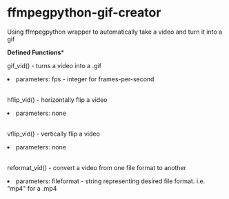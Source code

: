 # ffmpegpython-gif-creator
Using ffmpegpython wrapper to automatically take a video and turn it into a gif

**Defined Functions***

gif_vid() - turns a video into a .gif
<li>parameters: fps - integer for frames-per-second</li>
<br>

hflip_vid() - horizontally flip a video
<li>parameters: none</li>
<br>

vflip_vid() - vertically flip a video
<li>parameters: none</li>
<br>

reformat_vid() - convert a video from one file format to another
<li>parameters: fileformat - string representing desired file format. i.e. "mp4" for a .mp4</li>

